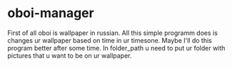 # oboi-manager

First of all oboi is wallpaper in russian. All this simple programm does is changes ur wallpaper based on time in ur timesone. Maybe I'll do this program better after some time.
In folder_path u need to put ur folder with pictures that u want to be on ur wallpaper. 
